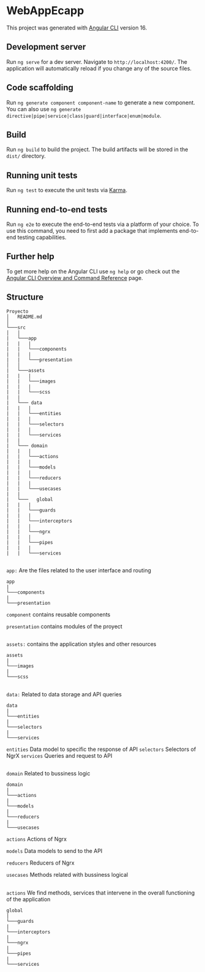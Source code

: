 # WebAppEcapp

This project was generated with [Angular CLI](https://github.com/angular/angular-cli) version 16.

## Development server

Run `ng serve` for a dev server. Navigate to `http://localhost:4200/`. The application will automatically reload if you change any of the source files.

## Code scaffolding

Run `ng generate component component-name` to generate a new component. You can also use `ng generate directive|pipe|service|class|guard|interface|enum|module`.

## Build

Run `ng build` to build the project. The build artifacts will be stored in the `dist/` directory.

## Running unit tests

Run `ng test` to execute the unit tests via [Karma](https://karma-runner.github.io).

## Running end-to-end tests

Run `ng e2e` to execute the end-to-end tests via a platform of your choice. To use this command, you need to first add a package that implements end-to-end testing capabilities.

## Further help

To get more help on the Angular CLI use `ng help` or go check out the [Angular CLI Overview and Command Reference](https://angular.io/cli) page.

## Structure
```
Proyecto
│   README.md
│
└───src
│   │   
|   └───app
|   |   |
|   |   └───components
|   |   |
|   |   └───presentation
│   │   
|   └───assets
|   |   |
|   |   └───images
|   |   |
|   |   └───scss
|   |
|   └─── data
|   |   |
|   |   └───entities
|   |   |
|   |   └───selectors
|   |   |
|   |   └───services
|   |
|   └─── domain
|   |   |
|   |   └───actions
|   |   |
|   |   └───models
|   |   |
|   |   └───reducers
|   |   |
|   |   └───usecases
|   |
|   └───   global    
|   |   |
|   |   └───guards
|   |   |
|   |   └───interceptors
|   |   |
|   |   └───ngrx
|   |   |
|   |   └───pipes
|   |   |
|   |   └───services
```
##
`app:` Are the files related to the user interface and routing

```
app
|
└───components
|
└───presentation
```
`component` contains reusable components

`presentation` contains modules of the proyect
##
`assets:` contains the application styles and other resources
```
assets
|
└───images
|
└───scss
```
##
`data:` Related to data storage and API queries

```
data
|
└───entities
|
└───selectors
|
└───services
```
`entities` Data model to specific the response of API
`selectors` Selectors of NgrX
`services` Queries and request to API
##
`domain` Related to bussiness logic

```
domain
|
└───actions
|
└───models
|
└───reducers
|
└───usecases
```
`actions` Actions of Ngrx

`models` Data models to send to the API 

`reducers` Reducers of Ngrx

`usecases` Methods related with bussiness logical
##
`actions` We find methods, services that intervene in the overall functioning of the application

```
global
|
└───guards
|
└───interceptors
|
└───ngrx
|
└───pipes
|
└───services
```
